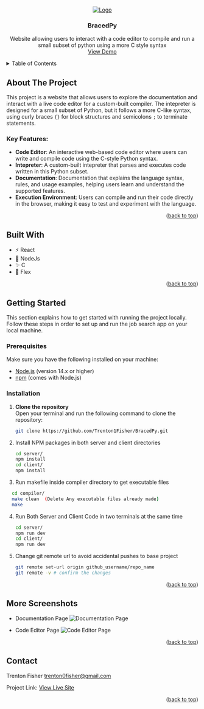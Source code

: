 
<a id="readme-top"></a>

<!-- PROJECT LOGO -->
<br />
<div align="center">
  <a href="https://braced.trentonfisher.xyz">
    <img src="https://github.com/user-attachments/assets/7f74f71d-d9c9-4192-bb16-b963a00cd374" alt="Logo">
  </a>

<h3 align="center">BracedPy</h3>

  <p align="center">
    Website allowing users to interact with a code editor to compile and run a small subset of python using a more C style syntax
    <br />
    <a href="https://job.trentonfisher.xyz">View Demo</a>
  </p>
</div>

<!-- TABLE OF CONTENTS -->
<details>
  <summary>Table of Contents</summary>
  <ol>
    <li>
      <a href="#about-the-project">About The Project</a>
      <ul>
        <li><a href="#built-with">Built With</a></li>
      </ul>
    </li>
    <li>
      <a href="#getting-started">Getting Started</a>
      <ul>
        <li><a href="#prerequisites">Prerequisites</a></li>
        <li><a href="#prerequisites">Installation</a></li>
      </ul>
    </li>
    <li><a href="#usage">More ScreenShots</a></li>
    <li><a href="#contact">Contact</a></li>
  </ol>
</details>

<!-- ABOUT THE PROJECT -->
## About The Project
This project is a website that allows users to explore the documentation and interact with a live code editor for a custom-built compiler. The intepreter is designed for a small subset of Python, 
but it follows a more C-like syntax, using curly braces `{}` for block structures and semicolons `;` to terminate statements.

### Key Features:
- **Code Editor**: An interactive web-based code editor where users can write and compile code using the C-style Python syntax.
- **Intepreter**: A custom-built intepreter that parses and executes code written in this Python subset.
- **Documentation**: Documentation that explains the language syntax, rules, and usage examples, helping users learn and understand the supported features.
- **Execution Environment**: Users can compile and run their code directly in the browser, making it easy to test and experiment with the language.

<p align="right">(<a href="#readme-top">back to top</a>)</p>

## Built With

- ⚡️ React
- 🐘 NodeJs
- ✨ C
- 💨 Flex

<p align="right">(<a href="#readme-top">back to top</a>)</p>

<!-- GETTING STARTED -->
## Getting Started

This section explains how to get started with running the project locally. Follow these steps in order to set up and run the job search app on your local machine.

### Prerequisites

Make sure you have the following installed on your machine:
- [Node.js](https://nodejs.org/) (version 14.x or higher)
- [npm](https://www.npmjs.com/) (comes with Node.js)

### Installation

1. **Clone the repository**  
   Open your terminal and run the following command to clone the repository:
   ```bash
   git clone https://github.com/Trenton1Fisher/BracedPy.git
2. Install NPM packages in both server and client directories
   ```sh
   cd server/
   npm install
   cd client/
   npm install
   ```
3. Run makefile inside compiler directory to get executable files
```sh
  cd compiler/
  make clean  (Delete Any executable files already made)
  make
```
4. Run Both Server and Client Code in two terminals at the same time
   ```sh
   cd server/
   npm run dev
   cd client/
   npm run dev
   ```
5. Change git remote url to avoid accidental pushes to base project
   ```sh
   git remote set-url origin github_username/repo_name
   git remote -v # confirm the changes
   ```

<p align="right">(<a href="#readme-top">back to top</a>)</p>

<!-- USAGE EXAMPLES -->
## More Screenshots

- Documentation Page
  <img src="https://github.com/user-attachments/assets/e1528e72-1db2-4d58-aa08-2329b5c5434d" alt="Documentation Page" />

- Code Editor Page
  <img src="https://github.com/user-attachments/assets/7ca6561c-67d1-4b4d-b109-c5117de2b76b" alt="Code Editor Page"/>

<p align="right">(<a href="#readme-top">back to top</a>)</p>


<!-- CONTACT -->
## Contact

Trenton Fisher
trenton0fisher@gmail.com

Project Link: [View Live Site](https://braced.trentonfisher.xyz)

<p align="right">(<a href="#readme-top">back to top</a>)</p>

<!-- MARKDOWN LINKS & IMAGES -->
<!-- https://www.markdownguide.org/basic-syntax/#reference-style-links -->
[contributors-shield]: https://img.shields.io/github/contributors/github_username/repo_name.svg?style=for-the-badge
[contributors-url]: https://github.com/github_username/repo_name/graphs/contributors
[forks-shield]: https://img.shields.io/github/forks/github_username/repo_name.svg?style=for-the-badge
[forks-url]: https://github.com/github_username/repo_name/network/members
[stars-shield]: https://img.shields.io/github/stars/github_username/repo_name.svg?style=for-the-badge
[stars-url]: https://github.com/github_username/repo_name/stargazers
[issues-shield]: https://img.shields.io/github/issues/github_username/repo_name.svg?style=for-the-badge
[issues-url]: https://github.com/github_username/repo_name/issues
[license-shield]: https://img.shields.io/github/license/github_username/repo_name.svg?style=for-the-badge
[license-url]: https://github.com/github_username/repo_name/blob/master/LICENSE.txt
[linkedin-shield]: https://img.shields.io/badge/-LinkedIn-black.svg?style=for-the-badge&logo=linkedin&colorB=555
[linkedin-url]: https://linkedin.com/in/linkedin_username
[product-screenshot]: images/screenshot.png
[Next.js]: https://img.shields.io/badge/next.js-000000?style=for-the-badge&logo=nextdotjs&logoColor=white
[Next-url]: https://nextjs.org/
[React.js]: https://img.shields.io/badge/React-20232A?style=for-the-badge&logo=react&logoColor=61DAFB
[React-url]: https://reactjs.org/
[Vue.js]: https://img.shields.io/badge/Vue.js-35495E?style=for-the-badge&logo=vuedotjs&logoColor=4FC08D
[Vue-url]: https://vuejs.org/
[Angular.io]: https://img.shields.io/badge/Angular-DD0031?style=for-the-badge&logo=angular&logoColor=white
[Angular-url]: https://angular.io/
[Svelte.dev]: https://img.shields.io/badge/Svelte-4A4A55?style=for-the-badge&logo=svelte&logoColor=FF3E00
[Svelte-url]: https://svelte.dev/
[Laravel.com]: https://img.shields.io/badge/Laravel-FF2D20?style=for-the-badge&logo=laravel&logoColor=white
[Laravel-url]: https://laravel.com
[Bootstrap.com]: https://img.shields.io/badge/Bootstrap-563D7C?style=for-the-badge&logo=bootstrap&logoColor=white
[Bootstrap-url]: https://getbootstrap.com
[JQuery.com]: https://img.shields.io/badge/jQuery-0769AD?style=for-the-badge&logo=jquery&logoColor=white
[JQuery-url]: https://jquery.com 
